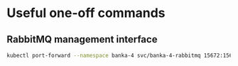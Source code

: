 # Useful one-off commands
## RabbitMQ management interface
```sh
kubectl port-forward --namespace banka-4 svc/banka-4-rabbitmq 15672:15672
```
